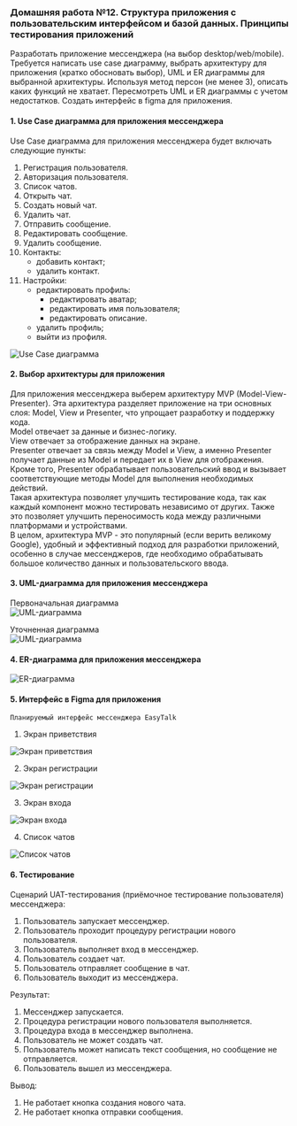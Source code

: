 ### Домашняя работа №12. Структура приложения с пользовательским интерфейсом и базой данных. Принципы тестирования приложений ###

Разработать приложение мессенджера (на выбор desktop/web/mobile). Требуется написать use case диаграмму, выбрать архитектуру для приложения (кратко обосновать выбор), UML и ER диаграммы для выбранной архитектуры. Используя метод персон (не менее 3), описать каких функций не хватает. Пересмотреть UML и ER диаграммы с учетом недостатков. Создать интерфейс в figma для приложения.

#### 1. Use Case диаграмма для приложения мессенджера ####

Use Case диаграмма для приложения мессенджера будет включать следующие пункты:

1. Регистрация пользователя.
2. Авторизация пользователя.
3. Список чатов.
4. Открыть чат.
5. Создать новый чат.
6. Удалить чат.
7. Отправить сообщение.
8. Редактировать сообщение.
9. Удалить сообщение.
10. Контакты:
    - добавить контакт;
    - удалить контакт.
11. Настройки:
    - редактировать профиль:
        - редактировать аватар;
        - редактировать имя пользователя;
        - редактировать описание.
    - удалить профиль;
    - выйти из профиля.

![Use Case диаграмма](Diagrams/UseCaseDiagram.png)

#### 2. Выбор архитектуры для приложения ####
Для приложения мессенджера выберем архитектуру MVP (Model-View-Presenter). Эта архитектура разделяет приложение на три основных слоя: Model, View и Presenter, что упрощает разработку и поддержку кода.\
Model отвечает за данные и бизнес-логику.\
View отвечает за отображение данных на экране.\
Presenter отвечает за связь между Model и View, а именно Presenter получает данные из Model и передает их в View для отображения. Кроме того, Presenter обрабатывает пользовательский ввод и вызывает соответствующие методы Model для выполнения необходимых действий.\
Такая архитектура позволяет улучшить тестирование кода, так как каждый компонент можно тестировать независимо от других. Также это позволяет улучшить переносимость кода между различными платформами и устройствами.\
В целом, архитектура MVP - это популярный (если верить великому Google), удобный и эффективный подход для разработки приложений, особенно в случае мессенджеров, где необходимо обрабатывать большое количество данных и пользовательского ввода.

#### 3. UML-диаграмма для приложения мессенджера ####

Первоначальная диаграмма\
![UML-диаграмма](Diagrams/UML_before.png)

Уточненная диаграмма\
![UML-диаграмма](Diagrams/UML_after.png)

#### 4. ER-диаграмма для приложения мессенджера ####

![ER-диаграмма](Diagrams/ER.png)

#### 5. Интерфейс в Figma для приложения ####

    Планируемый интерфейс мессенджера EasyTalk

1. Экран приветствия

![Экран приветствия](Design/Hello.png)

2. Экран регистрации

![Экран регистрации](Design/Registration.png)

3. Экран входа

![Экран входа](Design/Login.png)

4. Список чатов 

![Список чатов](Design/ChatList.png)

#### 6. Тестирование ####

Сценарий UAT-тестирования (приёмочное тестирование пользователя) мессенджера:

1. Пользователь запускает мессенджер.
2. Пользователь проходит процедуру регистрации нового пользователя. 
3. Пользователь выполняет вход в мессенджер.
4. Пользователь создает чат.
5. Пользователь отправляет сообщение в чат.
6. Пользователь выходит из мессенджера.

Результат:
1. Мессенджер запускается. 
2. Процедура регистрации нового пользователя выполняется.
3. Процедура входа в мессенджер выполнена.
4. Пользователь не может создать чат.
5. Пользователь может написать текст сообщения, но сообщение не отправляется.
6. Пользователь вышел из мессенджера.

Вывод:
1. Не работает кнопка создания нового чата.
2. Не работает кнопка отправки сообщения.